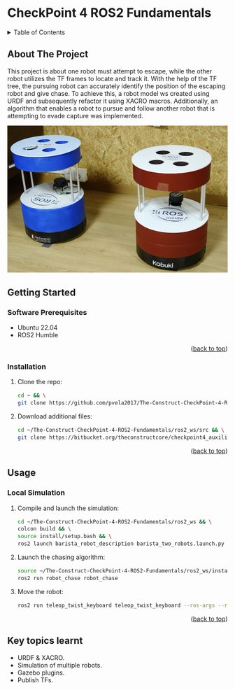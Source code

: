# CheckPoint 4 ROS2 Fundamentals

<a name="readme-top"></a>

<!-- TABLE OF CONTENTS -->
<details>
  <summary>Table of Contents</summary>
  <ol>
    <li>
      <a href="#about-the-project">About The Project</a>
    </li>
    <li>
      <a href="#getting-started">Getting Started</a>
      <ul>
        <li><a href="#software-prerequisites">Software Prerequisites</a></li>
        <li><a href="#hardware-prerequisites">Hardware Prerequisites</a></li>
        <li><a href="#installation">Installation</a></li>
      </ul>
    </li>
    <li><a href="#usage">Usage</a></li>
    <li><a href="#real-robot">Real Robot</a></li>
  </ol>
</details>


## About The Project
This project is about one robot must attempt to escape, while the other robot utilizes the TF frames to locate and track it. With the help of the TF tree, the pursuing robot can accurately identify the position of the escaping robot and give chase. To achieve this, a robot model ws created using URDF and subsequently refactor it using XACRO macros. Additionally, an algorithm that enables a robot to pursue and follow another robot that is attempting to evade capture was implemented.

![This is an image](images/preview.jpg)

<!-- GETTING STARTED -->
## Getting Started

### Software Prerequisites
* Ubuntu 22.04
* ROS2 Humble

<p align="right">(<a href="#readme-top">back to top</a>)</p>

<!-- INSTALLATION -->
### Installation
1. Clone the repo:
   ```sh
   cd ~ && \
   git clone https://github.com/pvela2017/The-Construct-CheckPoint-4-ROS2-Fundamentals
   ```
2. Download additional files:
   ```sh
   cd ~/The-Construct-CheckPoint-4-ROS2-Fundamentals/ros2_ws/src && \
   git clone https://bitbucket.org/theconstructcore/checkpoint4_auxiliary_files.git
   ```
     
<p align="right">(<a href="#readme-top">back to top</a>)</p>


<!-- USAGE -->
## Usage
### Local Simulation
1. Compile and launch the simulation:
   ```sh
   cd ~/The-Construct-CheckPoint-4-ROS2-Fundamentals/ros2_ws && \
   colcon build && \
   source install/setup.bash && \
   ros2 launch barista_robot_description barista_two_robots.launch.py
   ```
2. Launch the chasing algorithm:
   ```sh
   source ~/The-Construct-CheckPoint-4-ROS2-Fundamentals/ros2_ws/install/setup.bash && \
   ros2 run robot_chase robot_chase
   ```
3. Move the robot:
   ```sh
   ros2 run teleop_twist_keyboard teleop_twist_keyboard --ros-args --remap cmd_vel:=/robot2/cmd_vel
   ```

<p align="right">(<a href="#readme-top">back to top</a>)</p>


<!-- KEYS -->
## Key topics learnt
* URDF & XACRO.
* Simulation of multiple robots.
* Gazebo plugins.
* Publish TFs.
